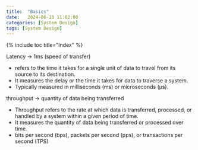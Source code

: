 ```yaml
---
title:  "Basics"
date:   2024-06-13 11:02:00
categories: [System Design]
tags: [System Design]
---
```

{% include toc title="Index" %}

Latency -> 1ms (speed of transfer)
- refers to the time it takes for a single unit of data to travel from its source to its destination.
- It measures the delay or the time it takes for data to traverse a system.
- Typically measured in milliseconds (ms) or microseconds (μs).

throughput -> quantity of data being transferred
- Throughput refers to the rate at which data is transferred, processed, or handled by a system within a given period of time. 
- It measures the quantity of data being transferred or processed over time.
-  bits per second (bps), packets per second (pps), or transactions per second (TPS)